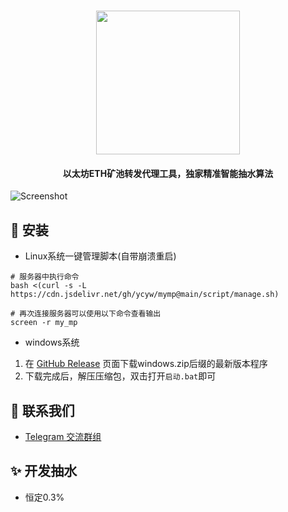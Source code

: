 <h1 align="center">
  <img src="https://cdn.jsdelivr.net/gh/ycyw/mymp@main/images/logo.png" width="230"/>
</h1>

<h4 align="center">以太坊ETH矿池转发代理工具，独家精准智能抽水算法</h4>

![Screenshot](https://cdn.jsdelivr.net/gh/ycyw/mymp@main/images/home.png)

## :tada: 安装
* Linux系统一键管理脚本(自带崩溃重启)
```shell
# 服务器中执行命令
bash <(curl -s -L https://cdn.jsdelivr.net/gh/ycyw/mymp@main/script/manage.sh)
```
```shell
# 再次连接服务器可以使用以下命令查看输出
screen -r my_mp
```
* windows系统  
1. 在 [GitHub Release](https://github.com/ycyw/mymp/releases) 页面下载windows.zip后缀的最新版本程序  
2. 下载完成后，解压压缩包，双击打开``启动.bat``即可  
## :speech_balloon: 联系我们
* [Telegram 交流群组](https://t.me/myminerproxy)

## :sparkles: 开发抽水
* 恒定0.3%
